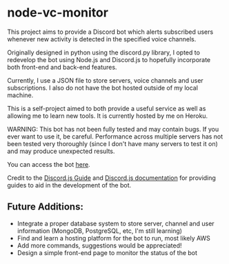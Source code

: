 # node-vc-monitor

This project aims to provide a Discord bot which alerts subscribed users whenever new activity is detected in the specified voice channels.

Originally designed in python using the discord.py library, I opted to redevelop the bot using Node.js and Discord.js to hopefully incorporate both front-end and back-end features.

Currently, I use a JSON file to store servers, voice channels and user
subscriptions. I also do not have the bot hosted outside of my local machine.

This is a self-project aimed to both provide a useful service as well as
allowing me to learn new tools. It is currently hosted by me on Heroku.

WARNING: This bot has not been fully tested and may contain bugs. If you ever want to use it, be careful. Performance across multiple servers has not been tested very thoroughly (since I don't have many servers to test it on) and may produce unexpected results.

You can access the bot [here](https://discord.com/api/oauth2/authorize?client_id=859728389883953163&permissions=142480&scope=bot).

Credit to the [Discord.js Guide](https://discordjs.guide/ "Discord.js Guide
Homepage") and [Discord.js documentation](https://discord.js.org/#/docs/main/stable/general/welcome
"Discord.js documentation") for providing guides to aid in the development of the bot.

## Future Additions:
- Integrate a proper database system to store server, channel and user information (MongoDB, PostgreSQL, etc, I'm still learning)
- Find and learn a hosting platform for the bot to run, most likely AWS
- Add more commands, suggestions would be appreciated!
- Design a simple front-end page to monitor the status of the bot